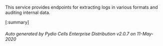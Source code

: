 






This service provides endpoints for extracting logs in various formats and auditing internal data.

[:summary]

###### Auto generated by Pydio Cells Enterprise Distribution v2.0.7 on 11-May-2020
